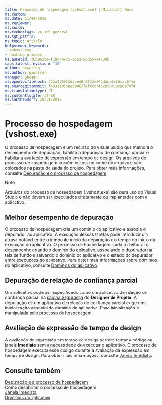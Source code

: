 ```yaml
---
title: Processo de hospedagem (vshost.exe) | Microsoft Docs
ms.custom: 
ms.date: 11/04/2016
ms.reviewer: 
ms.suite: 
ms.technology: vs-ide-general
ms.tgt_pltfrm: 
ms.topic: article
helpviewer_keywords:
- vshost.exe
- hosting process
ms.assetid: c6b9e2be-f18d-4d75-ac52-56d55784734b
caps.latest.revision: "10"
author: gewarren
ms.author: gewarren
manager: ghogen
ms.openlocfilehash: f33a5650230eced6f6713e943daba1ef0cacb74a
ms.sourcegitcommit: f40311056ea0b4677efcca74a285dbb0ce0e7974
ms.translationtype: HT
ms.contentlocale: pt-BR
ms.lasthandoff: 10/31/2017
---
```

# <a name="hosting-process-vshostexe"></a>Processo de hospedagem (vshost.exe)
O processo de hospedagem é um recurso do Visual Studio que melhora o desempenho de depuração, habilita a depuração de confiança parcial e habilita a avaliação de expressão em tempo de design. Os arquivos do processo de hospedagem contêm vshost no nome do arquivo e são colocados na pasta de saída do projeto. Para obter mais informações, consulte [Depuração e o processo de hospedagem](../debugger/debugging-and-the-hosting-process.md).  
  
> [!NOTE]
>  Arquivos do processo de hospedagem (.vshost.exe) são para uso do Visual Studio e não devem ser executados diretamente ou implantados com o aplicativo.  
  
## <a name="improved-debugging-performance"></a>Melhor desempenho de depuração  
 O processo de hospedagem cria um domínio do aplicativo e associa o depurador ao aplicativo. A execução dessas tarefas pode introduzir um atraso notável entre o tempo de início da depuração e o tempo do início da execução do aplicativo. O processo de hospedagem ajuda a melhorar o desempenho criando o domínio do aplicativo, associando o depurador na tela de fundo e salvando o domínio do aplicativo e o estado do depurador entre execuções do aplicativo. Para obter mais informações sobre domínios do aplicativo, consulte [Domínios do aplicativo](/dotnet/framework/app-domains/application-domains).  
  
## <a name="partial-trust-debugging"></a>Depuração de relação de confiança parcial  
 Um aplicativo pode ser especificado como um aplicativo de relação de confiança parcial na [página Segurança](../ide/reference/security-page-project-designer.md) do **Designer de Projeto**. A depuração de um aplicativo de relação de confiança parcial exige uma inicialização especial do domínio do aplicativo. Essa inicialização é manipulada pelo processo de hospedagem.  
  
## <a name="design-time-expression-evaluation"></a>Avaliação de expressão de tempo de design  
 A avaliação de expressão em tempo de design permite testar o código na janela **Imediata** sem a necessidade de executar o aplicativo. O processo de hospedagem executa esse código durante a avaliação da expressão em tempo de design. Para obter mais informações, consulte [Janela Imediata](../ide/reference/immediate-window.md).  
  
## <a name="see-also"></a>Consulte também  
 [Depuração e o processo de hospedagem](../debugger/debugging-and-the-hosting-process.md)   
 [Como desabilitar o processo de hospedagem](../ide/how-to-disable-the-hosting-process.md)   
 [Janela Imediata](../ide/reference/immediate-window.md)   
 [Domínios do aplicativo](/dotnet/framework/app-domains/application-domains)